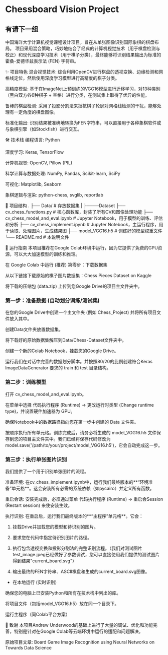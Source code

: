 # Chessboard Vision Project
## 有请下一组
中国海洋大学计算机视觉课程设计项目，旨在从单张图像识别国际象棋的棋盘布局。
项目采用混合策略，巧妙地结合了经典的计算机视觉技术（用于棋盘检测与校正）和现代深度学习技术（用于棋子分类），最终能够将识别结果输出为标准的霍桑-爱德华兹表示法 (FEN) 字符串。



✨ 项目特色
混合视觉技术: 综合利用OpenCV进行棋盘的透视变换、边缘检测和网格线定位，然后使用深度学习模型进行高精度的棋子分类。

高精度模型: 基于在ImageNet上预训练的VGG16模型进行迁移学习，对13种类别（黑白双方各6种棋子 + 空格）进行分类，在测试集上取得了优异的性能。

鲁棒的棋盘检测: 采用了投影分割法来抵抗棋子轮廓对网格线检测的干扰，能够处理有一定角度的棋盘图像。

标准化输出: 识别结果被准确地转换为FEN字符串，可以直接用于各种象棋软件或与象棋引擎（如Stockfish）进行交互。



🛠️ 技术栈
编程语言: Python

深度学习: Keras, TensorFlow

计算机视觉: OpenCV, Pillow (PIL)

科学计算与数据处理: NumPy, Pandas, Scikit-learn, SciPy

可视化: Matplotlib, Seaborn

象棋逻辑与渲染: python-chess, svglib, reportlab

📂 项目结构
.
├── Data/                       # 存放数据集
|  ├────Dataset
├── cv_chess_functions.py       # 核心函数库，封装了所有CV和图像处理功能
├── cv_chess_model_and_eval.ipynb # Jupyter Notebook，用于模型的训练、评估和分析
├── cv_chess_implement.ipynb    # Jupyter Notebook，主运行程序，用于读取、处理图片，生成结果图
├── model_VGG16.h5              # 训练好的模型权重文件
└── README.md                   # 本说明文件

🚀 运行指南
本项目推荐在Google Colab环境中运行，因为它提供了免费的GPU资源，可以大大加速模型的训练和推理。

在 Google Colab 中运行 (推荐)
第零步：下载数据集

从以下链接下载原始的棋子图片数据集：Chess Pieces Dataset on Kaggle 

将下载的压缩包 (data.zip) 上传到您Google Drive的项目主文件夹中。

### 第一步：准备数据 (自动划分训练/测试集)

在您的Google Drive中创建一个主文件夹 (例如 Chess_Project) 并将所有项目文件放入其中。

创建Data文件夹放置数据集。

将下载好的原始数据集解压到Data/Chess-Dataset文件夹中。

创建一个新的Colab Notebook，挂载您的Google Drive。

运行我们在对话中完善的数据划分脚本。并按照80/20的比例创建符合Keras ImageDataGenerator 要求的 train 和 test 目录结构。

### 第二步：训练模型

打开 cv_chess_model_and_eval.ipynb。

在菜单中选择 代码执行程序 (Runtime) -> 更改运行时类型 (Change runtime type)，并设置硬件加速器为 GPU。

确保Notebook中的数据路径指向您在第一步中创建的 Data 文件夹。

按顺序执行所有单元格。训练完成后，请务必将生成的 model_VGG16.h5 文件保存到您的项目主文件夹中。我们已经将保存代码修改为 model.save('/path/to/your/project/model_VGG16.h5')，它会自动完成这一步。

### 第三步：执行单张图片识别
我们提供了一个用于识别单张图片的流程。

准备环境: 在cv_chess_implement.ipynb中，运行我们最终版本的**“环境准备”单元格**。这会安装所有必需的系统依赖（如pycairo）并定义所有函数。

重启会话: 安装完成后，必须通过菜单 代码执行程序 (Runtime) -> 重启会Session (Restart session) 来使安装生效。

执行识别: 在重启后，运行我们最终版本的**“主程序”单元格**。它会：

1. 挂载Drive并加载您的模型和待识别的图片。

2. 要求您在代码中指定待识别图片的路径。

3. 执行包含透视变换和投影分割法的完整识别流程。（我们对测试图片test_image.jpeg已经做好了参数调试，您可以直接使用我们提供的测试图片得到结果"current_board.svg"）

4. 输出最终的FEN字符串、ASCII棋盘和生成的current_board.svg图像。

- 在本地运行 (实时识别)

确保您的电脑上已安装Python和所有在技术栈中列出的库。

将项目文件（包括model_VGG16.h5）放在同一个目录下。

运行主程序（同Colab平台方案）


🤝 致谢
本项目Andrew Underwood的基础上进行了大量的调试、优化和功能完善，特别是针对在Google Colab等云端环境中运行的适配和问题解决。

原始项目文章: Board Game Image Recognition using Neural Networks on Towards Data Science
